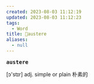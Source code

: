 ```yaml
---
created: 2023-08-03 11:12:19
updated: 2023-08-03 11:12:23
tags:
  - Word
title: 📖austere
aliases:
  - null
---
```


<pre><strong>austere</strong></pre>
[ɔ'stɪr]
adj. simple or plain 朴素的
